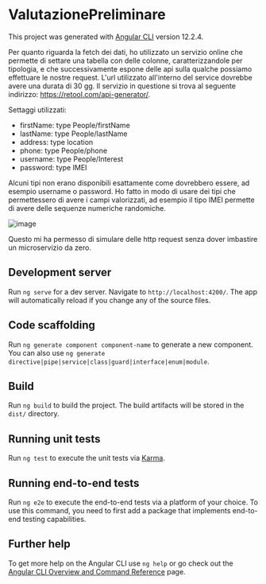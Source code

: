 # ValutazionePreliminare

This project was generated with [Angular CLI](https://github.com/angular/angular-cli) version 12.2.4.

Per quanto riguarda la fetch dei dati, ho utilizzato un servizio online che permette di settare una tabella con delle colonne, caratterizzandole per tipologia, e che successivamente espone delle api sulla qualche possiamo effettuare le nostre request. L'url utilizzato all'interno del service dovrebbe avere una durata di 30 gg. 
Il servizio in questione si trova al seguente indirizzo: https://retool.com/api-generator/.

Settaggi utilizzati:

- firstName: type People/firstName
- lastName: type People/lastName
- address: type location
- phone: type People/phone
- username: type People/Interest
- password: type IMEI

Alcuni tipi non erano disponibili esattamente come dovrebbero essere, ad esempio username o password. Ho fatto in modo di usare dei tipi che permettessero di avere i campi valorizzati, ad esempio il tipo IMEI permette di avere delle sequenze numeriche randomiche.

![image](https://user-images.githubusercontent.com/77775829/212306707-79a6ce35-1da1-4172-90ab-61fd30a15da2.png)

Questo mi ha permesso di simulare delle http request senza dover imbastire un microservizio da zero.


## Development server

Run `ng serve` for a dev server. Navigate to `http://localhost:4200/`. The app will automatically reload if you change any of the source files.

## Code scaffolding

Run `ng generate component component-name` to generate a new component. You can also use `ng generate directive|pipe|service|class|guard|interface|enum|module`.

## Build

Run `ng build` to build the project. The build artifacts will be stored in the `dist/` directory.

## Running unit tests

Run `ng test` to execute the unit tests via [Karma](https://karma-runner.github.io).

## Running end-to-end tests

Run `ng e2e` to execute the end-to-end tests via a platform of your choice. To use this command, you need to first add a package that implements end-to-end testing capabilities.

## Further help

To get more help on the Angular CLI use `ng help` or go check out the [Angular CLI Overview and Command Reference](https://angular.io/cli) page.
